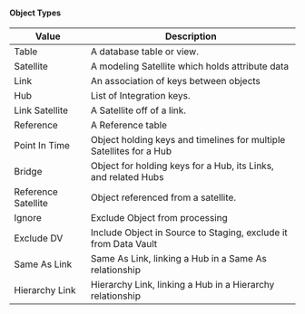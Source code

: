 #### Object Types

| Value               | Description                                                         |
| ------------------- | ------------------------------------------------------------------- |
| Table               | A database table or view.                                           |
| Satellite           | A modeling Satellite which holds attribute data                     |
| Link                | An association of keys between objects                              |
| Hub                 | List of Integration keys.                                           |
| Link Satellite      | A Satellite off of a link.                                          |
| Reference           | A Reference table                                                   |
| Point In Time       | Object holding keys and timelines for multiple Satellites for a Hub |
| Bridge              | Object for holding keys for a Hub, its Links, and related Hubs      |
| Reference Satellite | Object referenced from a satellite.                                 |
| Ignore              | Exclude Object from processing                                      |
| Exclude DV          | Include Object in Source to Staging, exclude it from Data Vault     |
| Same As Link        | Same As Link, linking a Hub in a Same As relationship               |
| Hierarchy Link      | Hierarchy Link, linking a Hub in a Hierarchy relationship           |
